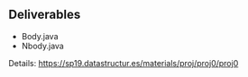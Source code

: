 ## Deliverables

- Body.java
- Nbody.java

Details: https://sp19.datastructur.es/materials/proj/proj0/proj0
